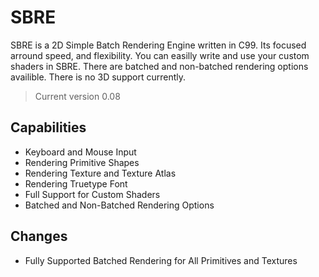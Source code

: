 # SBRE

 SBRE is a 2D Simple Batch Rendering Engine written in C99. Its focused arround speed, and flexibility. 
 You can easilly write and use your custom shaders in SBRE. There are batched and non-batched rendering
 options availible. There is no 3D support currently.

 > Current version 0.08

## Capabilities

- Keyboard and Mouse Input
- Rendering Primitive Shapes
- Rendering Texture and Texture Atlas
- Rendering Truetype Font
- Full Support for Custom Shaders
- Batched and Non-Batched Rendering Options

## Changes

- Fully Supported Batched Rendering for All Primitives and Textures